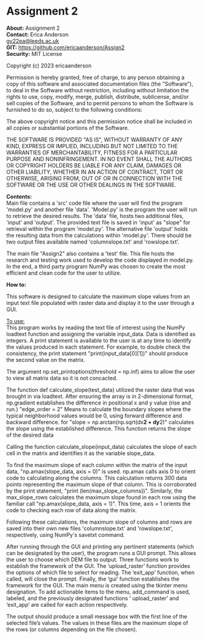 # Assignment 2 #

**About:** Assignment 2   
**Contact:** Erica Anderson  
         gy22ea@leeds.ac.uk    
**GIT:** https://github.com/ericaanderson/Assign2  
**Security:** MIT License  

Copyright (c) 2023 ericaanderson

Permission is hereby granted, free of charge, to any person obtaining a copy
of this software and associated documentation files (the "Software"), to deal
in the Software without restriction, including without limitation the rights
to use, copy, modify, merge, publish, distribute, sublicense, and/or sell
copies of the Software, and to permit persons to whom the Software is
furnished to do so, subject to the following conditions:

The above copyright notice and this permission notice shall be included in all
copies or substantial portions of the Software.

THE SOFTWARE IS PROVIDED "AS IS", WITHOUT WARRANTY OF ANY KIND, EXPRESS OR
IMPLIED, INCLUDING BUT NOT LIMITED TO THE WARRANTIES OF MERCHANTABILITY,
FITNESS FOR A PARTICULAR PURPOSE AND NONINFRINGEMENT. IN NO EVENT SHALL THE
AUTHORS OR COPYRIGHT HOLDERS BE LIABLE FOR ANY CLAIM, DAMAGES OR OTHER
LIABILITY, WHETHER IN AN ACTION OF CONTRACT, TORT OR OTHERWISE, ARISING FROM,
OUT OF OR IN CONNECTION WITH THE SOFTWARE OR THE USE OR OTHER DEALINGS IN THE
SOFTWARE.

**Contents:**  
Main file contains a 'src' code file where the user will find the program 'model.py' and another file 'data'. 'Model.py' is the program the user will run to retrieve the desired results. The 'data' file, hosts two additional files, 'input' and 'output'. The provided text file is saved in 'input' as "slope" for retrieval within the program 'model.py'. The alternative file 'output' holds the resulting data from the calculations within 'model.py'. There should be two output files available named 'columnslope.txt' and 'rowslope.txt'. 

The main file "Assign2" also contains a 'test' file. This file hosts the research and testing work used to develop the code displayed in model.py. In the end, a third party program NumPy was chosen to create the most efficient and clean code for the user to utilize. 

**How to:**  

This software is designed to calculate the maximum slope values from an input text file populated with raster data and display it to the user through a GUI. 

<u>To use:</u>  
This program works by reading the text file of interest using the NumPy loadtext function and assigning the variable input_data. Data is identified as integers. A print statement is available to the user is  at any time to identify the values produced in each statement. For example, to double check the consistency, the print statement "print(input_data[0][1])" should produce the second value on the matrix. 

The argument np.set_printoptions(threshold = np.inf) aims to allow the user to view all matrix data so it is not concacted. 

The function def calculate_slope(test_data) utilized the raster data that was brought in via loadtext. After ensuring the array is in 2-dimensional format, np.gradient establishes the difference in positional x and y value (rise and run.)  "edge_order = 2" Means to calculate the boundary slopes where the typical neighborhood values would be 0, using forward difference and backward difference. for "slope = np.arctan(np.sqrt(dx**2 + dy**2)" calculates the slope using the established difference. This function returns the slope of the desired data

Calling the function calculate_slope(input_data) calculates the slope of each cell in the matrix and identifies it as the variable slope_data. 

To find the maximum slope of each column within the matrix of the input data, "np.amax(slope_data, axis = 0)" is used. np.amax calls axis 0 to orient code to calculating along the columns. This calculation returns 300 data points representing the maximum slope of that column. This is corroborated by the print statement, "print (len(max_slope_columns))". Similarly, the max_slope_rows calculates the maximum slope found in each row using the familiar call "np.amax(slope_data, axis = 1)". This time, axis = 1 orients the code to checking each row of data along the matrix. 

Following these calculations, the maximum slope of columns and rows are saved into their own new files 'columnslope.txt' and 'rowslope.txt', respectively, using NumPy's savetxt command. 

After running through the GUI and printing any pertinent statements (which can be designated by the user), the program runs a GUI prompt. This allows the user to choose which DEM file to output. Three functions work to establish the framework of the GUI. The ‘upload_raster’ function provides the options of which file to select for reading. The ‘exit_app’ function, when called, will close the prompt. Finally, the ‘gui’ function establishes the framework for the GUI. The main menu is created using the tkinter menu designation. To add actionable items to the menu, add_command is used, labeled, and the previously designated functions ‘ upload_raster’ and ‘exit_app’ are called for each action respectively. 

The output should produce a small message box with the first line of the selected file’s values. The values in these files are the maximum slope of the rows (or columns depending on the file chosen).

 


 


